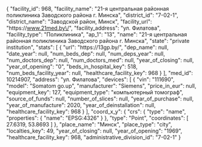 {
    "facility_id": 968,
    "facility_name": "21-я центральная районная поликлиника Заводского района г. Минска",
    "district_id": "7-02-1",
    "district_name": "Заводской район, Минск",
    "facility_url": "https:\/\/www.21med.by\/",
    "facility_address": "ул. Филатова",
    "facility_type": "Поликлиника",
    "ap_1": "13",
    "name": "21-я центральная районная поликлиника Заводского района г. Минска",
    "state": "private institution",
    "stats": [
        {
            "url": "https:\/\/13gp.by\/",
            "dep_name": null,
            "date_year": null,
            "num_beds_dep": null,
            "num_deps_year": null,
            "num_doctors_dep": null,
            "num_doctors_med": null,
            "year_of_closing": null,
            "year_of_opening": "0",
            "beds_in_hospital_key": 518,
            "num_beds_facility_year": null,
            "healthcare_facility_key": 968
        }
    ],
    "med_id": 10214907,
    "address": "ул. Филатова",
    "devices": [
        {
            "vin": "111690",
            "model": "Somatom go.up",
            "manufacturer": "Siemens",
            "price_in_eur": null,
            "equipment_key": 127,
            "equipment_type": "компьютерный томограф",
            "source_of_funds": null,
            "number_of_slices": null,
            "year_of_purchase": null,
            "year_of_manufacture": 2020,
            "year_of_deinstallation": null,
            "healthcare_facility_key": 968
        }
    ],
    "coord_x_y": {
        "crs": {
            "type": "name",
            "properties": {
                "name": "EPSG:4326"
            }
        },
        "type": "Point",
        "coordinates": [
            27.6319,
            53.8693
        ]
    },
    "place_name": "Минск",
    "place_type": "city",
    "localties_key": 49,
    "year_of_closing": null,
    "year_of_opening": "1969",
    "healthcare_facility_key": 968,
    "administrative_division_id": "7-02-1"
}